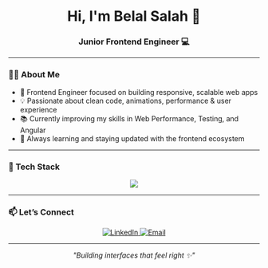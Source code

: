 <h1 align="center">Hi, I'm Belal Salah 👋</h1>
<h3 align="center">
  <b>Junior Frontend Engineer 💻 </b>
</h3>

---

### 👨‍💻 About Me

- 🚀 Frontend Engineer focused on building responsive, scalable web apps  
- 💡 Passionate about clean code, animations, performance & user experience  
- 📚 Currently improving my skills in Web Performance, Testing, and  Angular  
- 🌱 Always learning and staying updated with the frontend ecosystem  

---

### 🧰 Tech Stack

<p align="center">
  <img src="https://skillicons.dev/icons?i=html,css,js,ts,angular,bootstrap,postman,figma,nodejs,mongodb" />
</p>


---


### 📫 Let’s Connect

<p align="center">
  <a href="https://www.linkedin.com/in/belal-salah-2930b9287/" target="_blank">
    <img alt="LinkedIn" src="https://img.shields.io/badge/LinkedIn-blue?style=for-the-badge&logo=linkedin" />
  </a>
  <a href="mailto:belal.salah259@gmail.com">
    <img alt="Email" src="https://img.shields.io/badge/Email-red?style=for-the-badge&logo=gmail" />
  </a>
</p>

---

<p align="center"><i>"Building interfaces that feel right ✨"</i></p>

